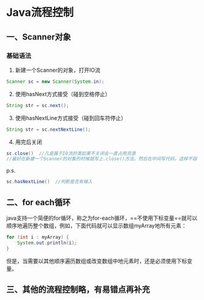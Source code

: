 # Java流程控制

## 一、Scanner对象

### 基础语法

1. 新建一个Scanner的对象，打开IO流

```java
Scanner sc = new Scanner(System.in);  
```
2. 使用hasNext方式接受（碰到空格停止）
```java
String str = sc.next();
```
3. 使用hasNextLine方式接受（碰到回车符停止）
```   java
String str = sc.nextNextLine();
```

4. 用完后关闭


```java
sc.close()  //凡是属于IO流的类如果不关闭会一直占用资源
//最好在新建一个Scanner的对象的时候就写上.close()方法，然后在中间写代码，这样不容易忘记关闭IO流
```

p.s.

```java
sc.hasNextLine()  //判断是否有输入
```

## 二、for each循环

java支持一个简便的for循环，称之为for-each循环，==不使用下标变量==就可以顺序地遍历整个数组，例如，下面代码就可以显示数组myArray地所有元素：

```java
for (int i : myArray) {
	System.out.println(i);
}
```

但是，当需要以其他顺序遍历数组或改变数组中地元素时，还是必须使用下标变量。

## 三、其他的流程控制略，有易错点再补充

